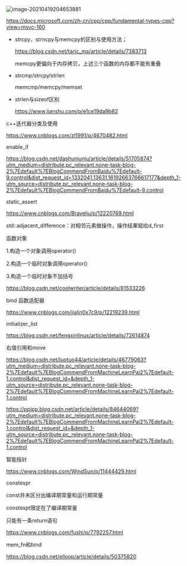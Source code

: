![image-20210419204653881](C:\Users\王小康\AppData\Roaming\Typora\typora-user-images\image-20210419204653881.png)

https://docs.microsoft.com/zh-cn/cpp/cpp/fundamental-types-cpp?view=msvc-160





- strcpy，strncpy与memcpy的区别与使用方法；

  https://blog.csdn.net/taric_ma/article/details/7383713

  memcpy更偏向于内存拷贝，上述三个函数的内存都不能有重叠

- strcmp/strcpy/strlen

  memcmp/memcpy/memset

- strlen与sizeof区别

  https://www.jianshu.com/p/e1ce19da9b82

  

c++迭代器分类及使用

https://www.cnblogs.com/zl1991/p/4670482.html



enable_if

https://blog.csdn.net/dashuniuniu/article/details/51705874?utm_medium=distribute.pc_relevant.none-task-blog-2%7Edefault%7EBlogCommendFromBaidu%7Edefault-9.control&dist_request_id=1332041.13631.16192663766617177&depth_1-utm_source=distribute.pc_relevant.none-task-blog-2%7Edefault%7EBlogCommendFromBaidu%7Edefault-9.control



static_assert

https://www.cnblogs.com/Braveliu/p/12220769.html



std::adjacent_difference：对相邻元素做操作，操作结果赋给d_first





函数对象

1.构造一个对象调用operator()

2.构造一个临时对象调用operator()

3.构造一个临时对象不加括号

https://blog.csdn.net/coolwriter/article/details/81533226



bind 函数适配器

https://www.cnblogs.com/jialin0x7c9/p/12219239.html



initializer_list

https://blog.csdn.net/fengxinlinux/article/details/72614874



右值引用和move

https://blog.csdn.net/luotuo44/article/details/46779063?utm_medium=distribute.pc_relevant.none-task-blog-2%7Edefault%7EBlogCommendFromMachineLearnPai2%7Edefault-1.control&dist_request_id=&depth_1-utm_source=distribute.pc_relevant.none-task-blog-2%7Edefault%7EBlogCommendFromMachineLearnPai2%7Edefault-1.control

https://ppipp.blog.csdn.net/article/details/84644069?utm_medium=distribute.pc_relevant.none-task-blog-2%7Edefault%7EBlogCommendFromMachineLearnPai2%7Edefault-1.control&dist_request_id=&depth_1-utm_source=distribute.pc_relevant.none-task-blog-2%7Edefault%7EBlogCommendFromMachineLearnPai2%7Edefault-1.control



智能指针

https://www.cnblogs.com/WindSun/p/11444429.html



constexpr

const并未区分出编译期常量和运行期常量

constexpt限定在了编译期常量

只能有一条return语句

https://www.cnblogs.com/fushi/p/7792257.html





mem_fn和bind

https://blog.csdn.net/elloop/article/details/50375820